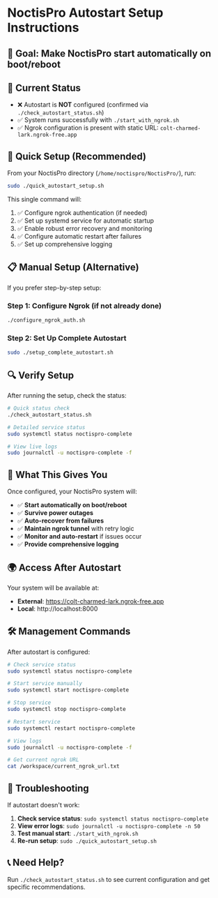 # NoctisPro Autostart Setup Instructions

## 🎯 **Goal**: Make NoctisPro start automatically on boot/reboot

## 📍 **Current Status**
- ❌ Autostart is **NOT** configured (confirmed via `./check_autostart_status.sh`)
- ✅ System runs successfully with `./start_with_ngrok.sh`
- ✅ Ngrok configuration is present with static URL: `colt-charmed-lark.ngrok-free.app`

## 🚀 **Quick Setup (Recommended)**

From your NoctisPro directory (`/home/noctispro/NoctisPro/`), run:

```bash
sudo ./quick_autostart_setup.sh
```

This single command will:
1. ✅ Configure ngrok authentication (if needed)
2. ✅ Set up systemd service for automatic startup
3. ✅ Enable robust error recovery and monitoring
4. ✅ Configure automatic restart after failures
5. ✅ Set up comprehensive logging

## 📋 **Manual Setup (Alternative)**

If you prefer step-by-step setup:

### Step 1: Configure Ngrok (if not already done)
```bash
./configure_ngrok_auth.sh
```

### Step 2: Set Up Complete Autostart
```bash
sudo ./setup_complete_autostart.sh
```

## 🔍 **Verify Setup**

After running the setup, check the status:

```bash
# Quick status check
./check_autostart_status.sh

# Detailed service status
sudo systemctl status noctispro-complete

# View live logs
sudo journalctl -u noctispro-complete -f
```

## 🎉 **What This Gives You**

Once configured, your NoctisPro system will:
- ✅ **Start automatically on boot/reboot**
- ✅ **Survive power outages** 
- ✅ **Auto-recover from failures**
- ✅ **Maintain ngrok tunnel** with retry logic
- ✅ **Monitor and auto-restart** if issues occur
- ✅ **Provide comprehensive logging**

## 🌍 **Access After Autostart**

Your system will be available at:
- **External**: https://colt-charmed-lark.ngrok-free.app
- **Local**: http://localhost:8000

## 🛠️ **Management Commands**

After autostart is configured:

```bash
# Check service status
sudo systemctl status noctispro-complete

# Start service manually
sudo systemctl start noctispro-complete

# Stop service 
sudo systemctl stop noctispro-complete

# Restart service
sudo systemctl restart noctispro-complete

# View logs
sudo journalctl -u noctispro-complete -f

# Get current ngrok URL
cat /workspace/current_ngrok_url.txt
```

## 🔧 **Troubleshooting**

If autostart doesn't work:

1. **Check service status**: `sudo systemctl status noctispro-complete`
2. **View error logs**: `sudo journalctl -u noctispro-complete -n 50`
3. **Test manual start**: `./start_with_ngrok.sh`
4. **Re-run setup**: `sudo ./quick_autostart_setup.sh`

## 📞 **Need Help?**

Run `./check_autostart_status.sh` to see current configuration and get specific recommendations.